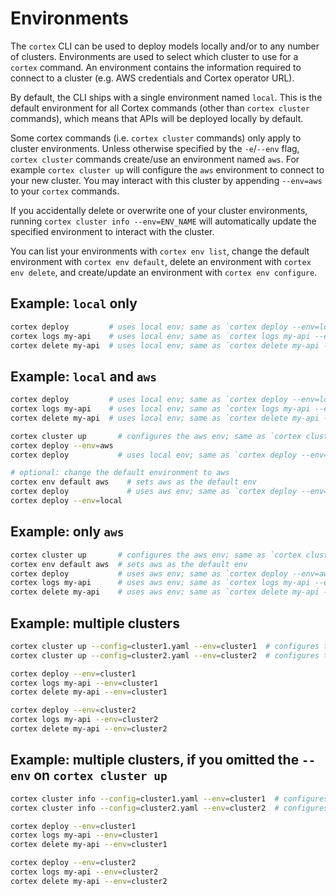 # Environments

The `cortex` CLI can be used to deploy models locally and/or to any number of clusters. Environments are used to select which cluster to use for a `cortex` command. An environment contains the information required to connect to a cluster (e.g. AWS credentials and Cortex operator URL).

By default, the CLI ships with a single environment named `local`. This is the default environment for all Cortex commands (other than `cortex cluster` commands), which means that APIs will be deployed locally by default.

Some cortex commands (i.e. `cortex cluster` commands) only apply to cluster environments. Unless otherwise specified by the `-e`/`--env` flag, `cortex cluster` commands create/use an environment named `aws`. For example `cortex cluster up` will configure the `aws` environment to connect to your new cluster. You may interact with this cluster by appending `--env=aws` to your `cortex` commands.

If you accidentally delete or overwrite one of your cluster environments, running `cortex cluster info --env=ENV_NAME` will automatically update the specified environment to interact with the cluster.

You can list your environments with `cortex env list`, change the default environment with `cortex env default`, delete an environment with `cortex env delete`, and create/update an environment with `cortex env configure`.

## Example: `local` only

```bash
cortex deploy         # uses local env; same as `cortex deploy --env=local`
cortex logs my-api    # uses local env; same as `cortex logs my-api --env=local`
cortex delete my-api  # uses local env; same as `cortex delete my-api --env=local`
```

## Example: `local` and `aws`

```bash
cortex deploy         # uses local env; same as `cortex deploy --env=local`
cortex logs my-api    # uses local env; same as `cortex logs my-api --env=local`
cortex delete my-api  # uses local env; same as `cortex delete my-api --env=local`

cortex cluster up       # configures the aws env; same as `cortex cluster up --env=aws`
cortex deploy --env=aws
cortex deploy           # uses local env; same as `cortex deploy --env=local`

# optional: change the default environment to aws
cortex env default aws    # sets aws as the default env
cortex deploy             # uses aws env; same as `cortex deploy --env=aws`
cortex deploy --env=local
```

## Example: only `aws`

```bash
cortex cluster up       # configures the aws env; same as `cortex cluster up --env=aws`
cortex env default aws  # sets aws as the default env
cortex deploy           # uses aws env; same as `cortex deploy --env=aws`
cortex logs my-api      # uses aws env; same as `cortex logs my-api --env=aws`
cortex delete my-api    # uses aws env; same as `cortex delete my-api --env=aws`
```

## Example: multiple clusters

```bash
cortex cluster up --config=cluster1.yaml --env=cluster1  # configures the cluster1 env
cortex cluster up --config=cluster2.yaml --env=cluster2  # configures the cluster2 env

cortex deploy --env=cluster1
cortex logs my-api --env=cluster1
cortex delete my-api --env=cluster1

cortex deploy --env=cluster2
cortex logs my-api --env=cluster2
cortex delete my-api --env=cluster2
```

## Example: multiple clusters, if you omitted the `--env` on `cortex cluster up`

```bash
cortex cluster info --config=cluster1.yaml --env=cluster1  # configures the cluster1 env
cortex cluster info --config=cluster2.yaml --env=cluster2  # configures the cluster2 env

cortex deploy --env=cluster1
cortex logs my-api --env=cluster1
cortex delete my-api --env=cluster1

cortex deploy --env=cluster2
cortex logs my-api --env=cluster2
cortex delete my-api --env=cluster2
```
